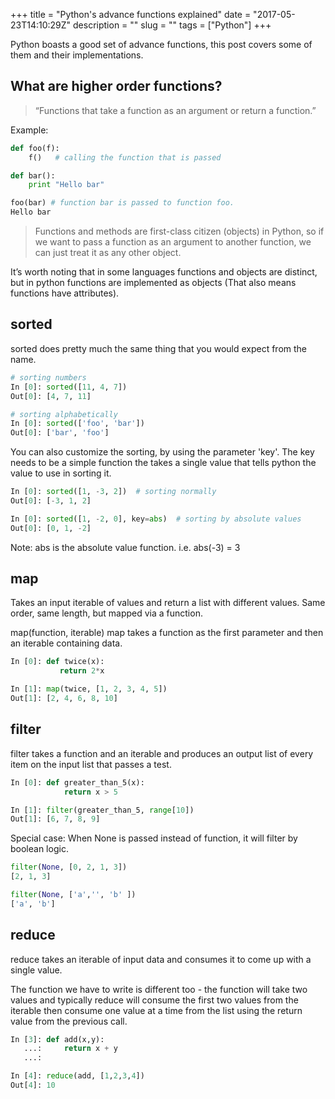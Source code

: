 +++
title = "Python's advance functions explained"
date = "2017-05-23T14:10:29Z"
description = ""
slug = ""
tags = ["Python"]
+++

Python boasts a good set of advance functions, this post covers some of them and their implementations.

## What are higher order functions?

> “Functions that take a function as an argument or return a function.”

Example:

```python
def foo(f):
    f()   # calling the function that is passed

def bar():
    print "Hello bar"

foo(bar) # function bar is passed to function foo.
Hello bar
```

> Functions and methods are first-class citizen (objects) in Python, so if we want to pass a function as an argument to another function, we can just treat it as any other object.

It’s worth noting that in some languages functions and objects are distinct, but in python functions are implemented as objects (That also means functions have attributes).

## sorted

sorted does pretty much the same thing that you would expect from the name.

```python
# sorting numbers
In [0]: sorted([11, 4, 7])
Out[0]: [4, 7, 11]

# sorting alphabetically
In [0]: sorted(['foo', 'bar'])
Out[0]: ['bar', 'foo']
```

You can also customize the sorting, by using the parameter 'key'. The key needs to be a simple function the takes a single value that tells python the value to use in sorting it.

```python
In [0]: sorted([1, -3, 2])  # sorting normally
Out[0]: [-3, 1, 2]

In [0]: sorted([1, -2, 0], key=abs)  # sorting by absolute values
Out[0]: [0, 1, -2]
```

Note: abs is the absolute value function. i.e. abs(-3) = 3

## map

Takes an input iterable of values and return a list with different values. Same order, same length, but mapped via a function.

map(function, iterable) map takes a function as the first parameter and then an iterable containing data.

```python
In [0]: def twice(x):
           return 2*x

In [1]: map(twice, [1, 2, 3, 4, 5])
Out[1]: [2, 4, 6, 8, 10]
```
## filter

filter takes a function and an iterable and produces an output list of every item on the input list that passes a test.

```python
In [0]: def greater_than_5(x):
            return x > 5

In [1]: filter(greater_than_5, range[10])
Out[1]: [6, 7, 8, 9]
```

Special case: When None is passed instead of function, it will filter by boolean logic.

```python
filter(None, [0, 2, 1, 3])
[2, 1, 3]

filter(None, ['a','', 'b' ])
['a', 'b']
```

## reduce

reduce takes an iterable of input data and consumes it to come up with a single value.

The function we have to write is different too - the function will take two values and typically reduce will consume the first two values from the iterable then consume one value at a time from the list using the return value from the previous call.

```python
In [3]: def add(x,y):
   ...:     return x + y
   ...:

In [4]: reduce(add, [1,2,3,4])
Out[4]: 10
```
